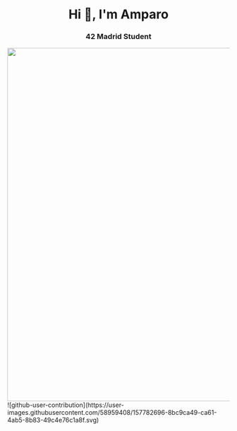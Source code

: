 
<div id="header" align="center">
  <h1 align="center">Hi 👋, I'm Amparo</h1>
  <h3> 42 Madrid Student </h3>
    <img src="https://github.com/Anmol-Baranwal/Cool-GIFs-For-GitHub/assets/74038190/7d484dc9-68a9-4ee6-a767-aea59035c12d" width="800" />
     
</div>
![github-user-contribution](https://user-images.githubusercontent.com/58959408/157782696-8bc9ca49-ca61-4ab5-8b83-49c4e76c1a8f.svg)
